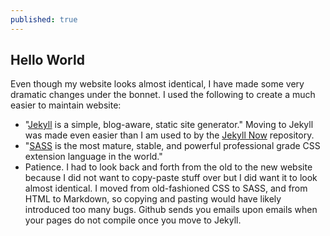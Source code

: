 ```yaml
---
published: true
---
```



## Hello World

Even though my website looks almost identical, I have made some very dramatic changes under the bonnet. I used the following to create a much easier to maintain website:

- "[Jekyll](https://jekyllrb.com/) is a simple, blog-aware, static site generator." Moving to Jekyll was made even easier than I am used to by the [Jekyll Now](https://github.com/barryclark/jekyll-now) repository. 
- "[SASS](http://sass-lang.com/) is the most mature, stable, and powerful professional grade CSS extension language in the world."
- Patience. I had to look back and forth from the old to the new website because I did not want to copy-paste stuff over but I did want it to look almost identical. I moved from old-fashioned CSS to SASS, and from HTML to Markdown, so copying and pasting would have likely introduced too many bugs. Github sends you emails upon emails when your pages do not compile once you move to Jekyll.
